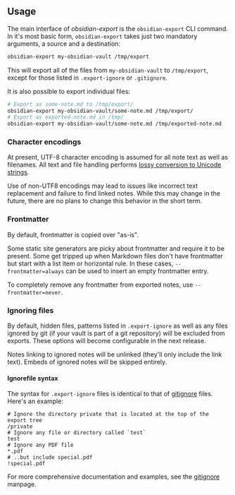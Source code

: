 ## Usage

The main interface of _obsidian-export_ is the `obsidian-export` CLI command.
In it's most basic form, `obsidian-export` takes just two mandatory arguments, a source and a destination:

```sh
obsidian-export my-obsidian-vault /tmp/export
```

This will export all of the files from `my-obsidian-vault` to `/tmp/export`, except for those listed in `.export-ignore` or `.gitignore`.

It is also possible to export individual files:

```sh
# Export as some-note.md to /tmp/export/
obsidian-export my-obsidian-vault/some-note.md /tmp/export/
# Export as exported-note.md in /tmp/
obsidian-export my-obsidian-vault/some-note.md /tmp/exported-note.md
```

### Character encodings

At present, UTF-8 character encoding is assumed for all note text as well as filenames.
All text and file handling performs [lossy conversion to Unicode strings][from_utf8_lossy].

Use of non-UTF8 encodings may lead to issues like incorrect text replacement and failure to find linked notes.
While this may change in the future, there are no plans to change this behavior in the short term.

### Frontmatter

By default, frontmatter is copied over "as-is".

Some static site generators are picky about frontmatter and require it to be present.
Some get tripped up when Markdown files don't have frontmatter but start with a list item or horizontal rule.
In these cases, `--frontmatter=always` can be used to insert an empty frontmatter entry.

To completely remove any frontmatter from exported notes, use `--frontmatter=never`.

### Ignoring files

By default, hidden files, patterns listed in `.export-ignore` as well as any files ignored by git (if your vault is part of a git repository) will be excluded from exports.
These options will become configurable in the next release.

Notes linking to ignored notes will be unlinked (they'll only include the link text). Embeds of ignored notes will be skipped entirely.

#### Ignorefile syntax

The syntax for `.export-ignore` files is identical to that of [gitignore] files.
Here's an example:

```
# Ignore the directory private that is located at the top of the export tree
/private
# Ignore any file or directory called `test`
test
# Ignore any PDF file
*.pdf
# ..but include special.pdf
!special.pdf
```

For more comprehensive documentation and examples, see the [gitignore] manpage.

[from_utf8_lossy]: https://doc.rust-lang.org/std/string/struct.String.html#method.from_utf8_lossy
[gitignore]: https://git-scm.com/docs/gitignore
